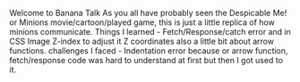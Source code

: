 Welcome to Banana Talk
As you all have probably seen the Despicable Me! or Minions movie/cartoon/played game, this is just a little replica of how minions communicate.
Things I learned - Fetch/Response/catch error and in CSS Image Z-index to adjust it Z coordinates also a little bit about arrow functions.
challenges I faced - Indentation error because or arrow function, fetch/response code was hard to understand at first but then I got used to it.
